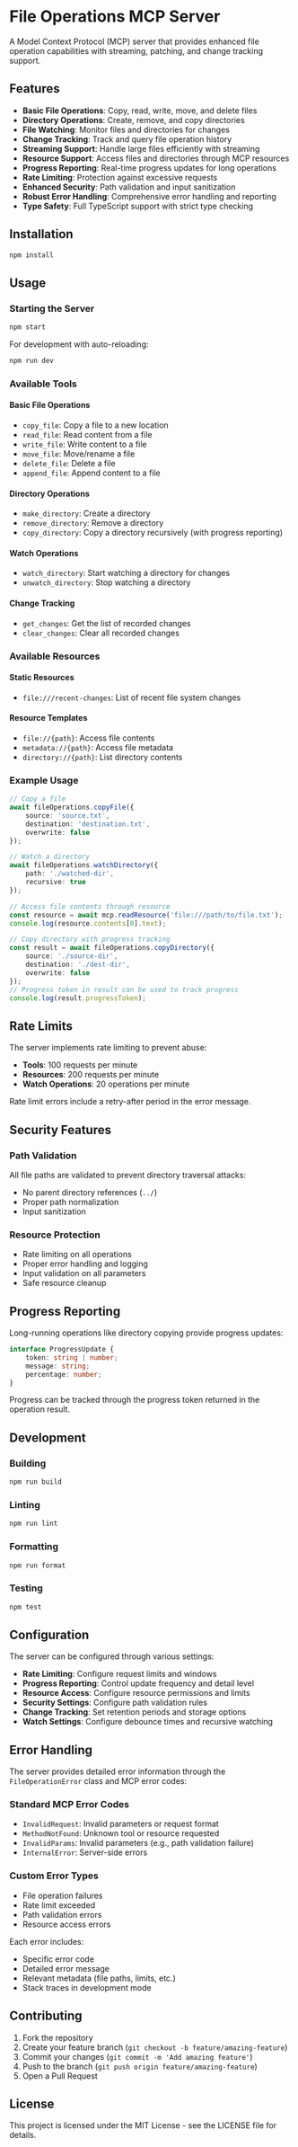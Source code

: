 # File Operations MCP Server

A Model Context Protocol (MCP) server that provides enhanced file operation capabilities with streaming, patching, and change tracking support.

## Features

- **Basic File Operations**: Copy, read, write, move, and delete files
- **Directory Operations**: Create, remove, and copy directories
- **File Watching**: Monitor files and directories for changes
- **Change Tracking**: Track and query file operation history
- **Streaming Support**: Handle large files efficiently with streaming
- **Resource Support**: Access files and directories through MCP resources
- **Progress Reporting**: Real-time progress updates for long operations
- **Rate Limiting**: Protection against excessive requests
- **Enhanced Security**: Path validation and input sanitization
- **Robust Error Handling**: Comprehensive error handling and reporting
- **Type Safety**: Full TypeScript support with strict type checking

## Installation

```bash
npm install
```

## Usage

### Starting the Server

```bash
npm start
```

For development with auto-reloading:

```bash
npm run dev
```

### Available Tools

#### Basic File Operations

- `copy_file`: Copy a file to a new location
- `read_file`: Read content from a file
- `write_file`: Write content to a file
- `move_file`: Move/rename a file
- `delete_file`: Delete a file
- `append_file`: Append content to a file

#### Directory Operations

- `make_directory`: Create a directory
- `remove_directory`: Remove a directory
- `copy_directory`: Copy a directory recursively (with progress reporting)

#### Watch Operations

- `watch_directory`: Start watching a directory for changes
- `unwatch_directory`: Stop watching a directory

#### Change Tracking

- `get_changes`: Get the list of recorded changes
- `clear_changes`: Clear all recorded changes

### Available Resources

#### Static Resources

- `file:///recent-changes`: List of recent file system changes

#### Resource Templates

- `file://{path}`: Access file contents
- `metadata://{path}`: Access file metadata
- `directory://{path}`: List directory contents

### Example Usage

```typescript
// Copy a file
await fileOperations.copyFile({
    source: 'source.txt',
    destination: 'destination.txt',
    overwrite: false
});

// Watch a directory
await fileOperations.watchDirectory({
    path: './watched-dir',
    recursive: true
});

// Access file contents through resource
const resource = await mcp.readResource('file:///path/to/file.txt');
console.log(resource.contents[0].text);

// Copy directory with progress tracking
const result = await fileOperations.copyDirectory({
    source: './source-dir',
    destination: './dest-dir',
    overwrite: false
});
// Progress token in result can be used to track progress
console.log(result.progressToken);
```

## Rate Limits

The server implements rate limiting to prevent abuse:

- **Tools**: 100 requests per minute
- **Resources**: 200 requests per minute
- **Watch Operations**: 20 operations per minute

Rate limit errors include a retry-after period in the error message.

## Security Features

### Path Validation

All file paths are validated to prevent directory traversal attacks:

- No parent directory references (`../`)
- Proper path normalization
- Input sanitization

### Resource Protection

- Rate limiting on all operations
- Proper error handling and logging
- Input validation on all parameters
- Safe resource cleanup

## Progress Reporting

Long-running operations like directory copying provide progress updates:

```typescript
interface ProgressUpdate {
    token: string | number;
    message: string;
    percentage: number;
}
```

Progress can be tracked through the progress token returned in the operation result.

## Development

### Building

```bash
npm run build
```

### Linting

```bash
npm run lint
```

### Formatting

```bash
npm run format
```

### Testing

```bash
npm test
```

## Configuration

The server can be configured through various settings:

- **Rate Limiting**: Configure request limits and windows
- **Progress Reporting**: Control update frequency and detail level
- **Resource Access**: Configure resource permissions and limits
- **Security Settings**: Configure path validation rules
- **Change Tracking**: Set retention periods and storage options
- **Watch Settings**: Configure debounce times and recursive watching

## Error Handling

The server provides detailed error information through the `FileOperationError` class and MCP error codes:

### Standard MCP Error Codes

- `InvalidRequest`: Invalid parameters or request format
- `MethodNotFound`: Unknown tool or resource requested
- `InvalidParams`: Invalid parameters (e.g., path validation failure)
- `InternalError`: Server-side errors

### Custom Error Types

- File operation failures
- Rate limit exceeded
- Path validation errors
- Resource access errors

Each error includes:

- Specific error code
- Detailed error message
- Relevant metadata (file paths, limits, etc.)
- Stack traces in development mode

## Contributing

1. Fork the repository
2. Create your feature branch (`git checkout -b feature/amazing-feature`)
3. Commit your changes (`git commit -m 'Add amazing feature'`)
4. Push to the branch (`git push origin feature/amazing-feature`)
5. Open a Pull Request

## License

This project is licensed under the MIT License - see the LICENSE file for details.

